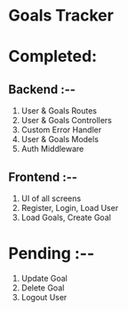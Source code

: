 # Goals Tracker

# Completed:

## Backend :--

1. User & Goals Routes
2. User & Goals Controllers
3. Custom Error Handler
4. User & Goals Models
5. Auth Middleware

## Frontend :--

1. UI of all screens
2. Register, Login, Load User
3. Load Goals, Create Goal

# Pending :--

1. Update Goal
2. Delete Goal
3. Logout User
